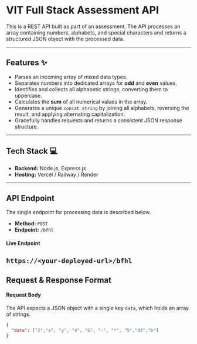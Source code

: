# VIT Full Stack Assessment API

This is a REST API built as part of an assessment. The API processes an array containing numbers, alphabets, and special characters and returns a structured JSON object with the processed data.

---

## Features ✨

* Parses an incoming array of mixed data types.
* Separates numbers into dedicated arrays for **odd** and **even** values.
* Identifies and collects all alphabetic strings, converting them to uppercase.
* Calculates the **sum** of all numerical values in the array.
* Generates a unique `concat_string` by joining all alphabets, reversing the result, and applying alternating capitalization.
* Gracefully handles requests and returns a consistent JSON response structure.

---

## Tech Stack 💻

* **Backend:** Node.js, Express.js
* **Hosting:** Vercel / Railway / Render

---

## API Endpoint

The single endpoint for processing data is described below.

* **Method:** `POST`
* **Endpoint:** `/bfhl`

#### Live Endpoint
`https://<your-deployed-url>/bfhl` 
---

## Request & Response Format

#### Request Body

The API expects a JSON object with a single key `data`, which holds an array of strings.

```json
{
  "data": ["2","a", "y", "4", "&", "-", "*", "5","92","b"]
}